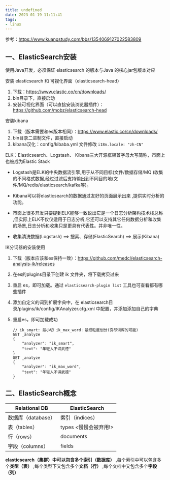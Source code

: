 ```yaml
---
title: undefined
date: 2023-01-19 11:11:41
tags:
- linux
---
```


参考：https://www.kuangstudy.com/bbs/1354069127022583809

## 一、ElasticSearch安装

使用Java开发，必须保证 elasticsearch 的版本与Java 的核心jar包版本对应

安装 elasticsearch 和 可视化界面（elasticsearch-head）

1. 下载：https://www.elastic.co/cn/downloads/
2. bin目录下，直接启动
3. 安装可视化界面（可以直接安装浏览器插件）：https://github.com/mobz/elasticsearch-head

安装kibana

1. 下载（版本需要和es版本相同）：https://www.elastic.co/cn/downloads/
2. bin目录二进制文件，直接启动
3. kibana汉化：config/kibaba.yml 文件修改 `i18n.locale: "zh-CN"` 

ELK：Elasticsearch、Logstash、 Kibana三大开源框架首字母大写简称，市面上也被成为Elastic Stack

- Logstash是ELK的中央数据流引擎,用于从不同目标(文件/数据存储/MQ )收集的不同格式数据,经过过滤后支持输出到不同目的地(文件/MQ/redis/elasticsearch/kafka等)。
- Kibana可以将elasticsearch的数据通过友好的页面展示出来 ,提供实时分析的功能。

- 市面上很多开发只要提到ELK能够一致说出它是一个日志分析架构技术栈总称 ,但实际上ELK不仅仅适用于日志分析,它还可以支持其它任何数据分析和收集的场景,日志分析和收集只是更具有代表性。并非唯一性。
- 收集清洗数据(Logstash) ==> 搜索、存储(ElasticSearch) ==> 展示(Kibana)

IK分词器的安装使用

1. 下载（版本应该和es保持一致）：https://github.com/medcl/elasticsearch-analysis-ik/releases

2. 在es的plugins目录下创建 ik 文件夹，将下载拷贝过来

3. 重启 es，即可加载。通过 `elasticsearch-plugin list` 工具也可查看都有哪些插件

4. 添加自定义的词到扩展字典中，在 elasticsearch目录/plugins/ik/config/IKAnalyzer.cfg.xml 中配置，并添加添加自己的字典

5. 重启es，即可加载成功

    ```
    // ik_smart: 最小切 ik_max_word：最细粒度划分(穷尽词库的可能)
    GET _analyze 
    {
    	"analyzer": "ik_smart",
    	"text": "年轻人不讲武德"
    }
    GET _analyze 
    {
    	"analyzer": "ik_max_word",
    	"text": "年轻人不讲武德"
    }
    ```

## 二、ElasticSearch概念

| Relational DB      | ElasticSearch          |
| ------------------ | ---------------------- |
| 数据库（database） | 索引（indices）        |
| 表（tables）       | types \<慢慢会被弃用!> |
| 行（rows）         | documents              |
| 字段（columns）    | fields                 |

**elasticsearch（集群）**中可以包含多个**索引（数据库）** ,每个索引中可以包含多个**类型（表）** ,每个类型下又包含多个**文档（行）** ,每个文档中又包含多个**字段（列）**